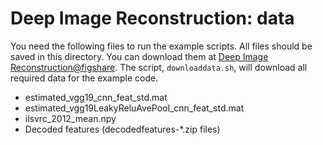 # Deep Image Reconstruction: data

You need the following files to run the example scripts.
All files should be saved in this directory.
You can download them at [Deep Image Reconstruction@figshare](https://figshare.com/articles/Deep_Image_Reconstruction/7033577).
The script, `downloaddata.sh`, will download all required data for the example code.

- estimated_vgg19_cnn_feat_std.mat
- estimated_vgg19LeakyReluAvePool_cnn_feat_std.mat
- ilsvrc_2012_mean.npy
- Decoded features (decodedfeatures-*.zip files)
